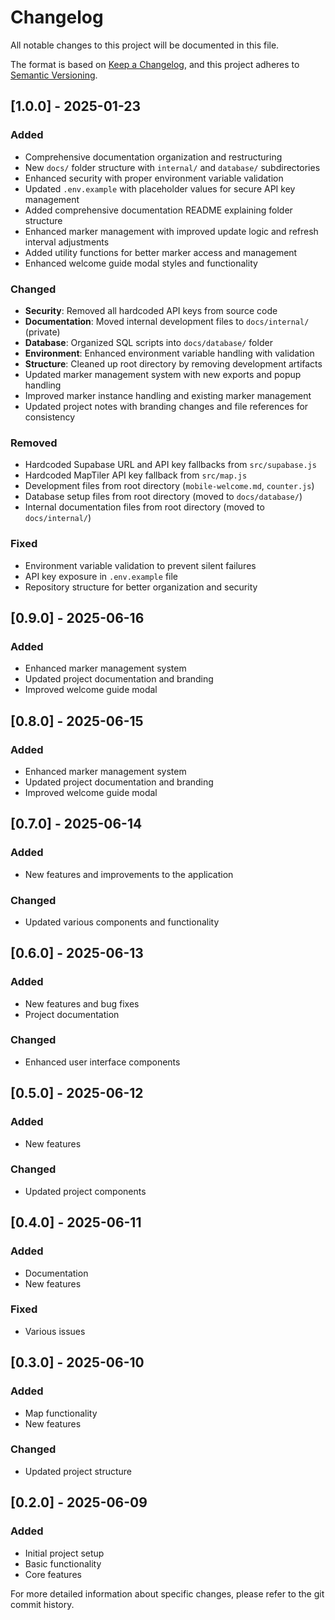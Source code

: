 # Changelog

All notable changes to this project will be documented in this file.

The format is based on [Keep a Changelog](https://keepachangelog.com/en/1.0.0/),
and this project adheres to [Semantic Versioning](https://semver.org/spec/v2.0.0.html).

## [1.0.0] - 2025-01-23

### Added
- Comprehensive documentation organization and restructuring
- New `docs/` folder structure with `internal/` and `database/` subdirectories
- Enhanced security with proper environment variable validation
- Updated `.env.example` with placeholder values for secure API key management
- Added comprehensive documentation README explaining folder structure
- Enhanced marker management with improved update logic and refresh interval adjustments
- Added utility functions for better marker access and management
- Enhanced welcome guide modal styles and functionality

### Changed
- **Security**: Removed all hardcoded API keys from source code
- **Documentation**: Moved internal development files to `docs/internal/` (private)
- **Database**: Organized SQL scripts into `docs/database/` folder
- **Environment**: Enhanced environment variable handling with validation
- **Structure**: Cleaned up root directory by removing development artifacts
- Updated marker management system with new exports and popup handling
- Improved marker instance handling and existing marker management
- Updated project notes with branding changes and file references for consistency

### Removed
- Hardcoded Supabase URL and API key fallbacks from `src/supabase.js`
- Hardcoded MapTiler API key fallback from `src/map.js`
- Development files from root directory (`mobile-welcome.md`, `counter.js`)
- Database setup files from root directory (moved to `docs/database/`)
- Internal documentation files from root directory (moved to `docs/internal/`)

### Fixed
- Environment variable validation to prevent silent failures
- API key exposure in `.env.example` file
- Repository structure for better organization and security

## [0.9.0] - 2025-06-16

### Added
- Enhanced marker management system
- Updated project documentation and branding
- Improved welcome guide modal

## [0.8.0] - 2025-06-15

### Added
- Enhanced marker management system
- Updated project documentation and branding
- Improved welcome guide modal

## [0.7.0] - 2025-06-14

### Added
- New features and improvements to the application

### Changed
- Updated various components and functionality

## [0.6.0] - 2025-06-13

### Added
- New features and bug fixes
- Project documentation

### Changed
- Enhanced user interface components

## [0.5.0] - 2025-06-12

### Added
- New features

### Changed
- Updated project components

## [0.4.0] - 2025-06-11

### Added
- Documentation
- New features

### Fixed
- Various issues

## [0.3.0] - 2025-06-10

### Added
- Map functionality
- New features

### Changed
- Updated project structure

## [0.2.0] - 2025-06-09

### Added
- Initial project setup
- Basic functionality
- Core features

For more detailed information about specific changes, please refer to the git commit history.
